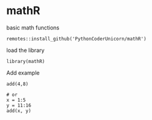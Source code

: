 # mathR
basic math functions

```
remotes::install_github('PythonCoderUnicorn/mathR')
```

load the library
```
library(mathR)
```

Add example
```
add(4,8)

# or 
x = 1:5
y = 11:16
add(x, y)
```
